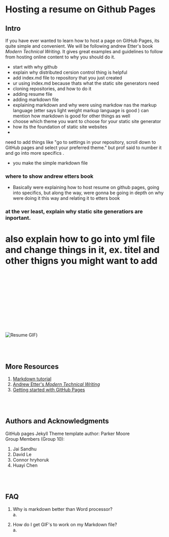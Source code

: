 # Hosting a resume on Github Pages

## Intro 
If you have ever wanted to learn how to host a page on GitHub Pages, its quite simple and convenient. We will be following andrew Etter's book _Modern Technical Writing_. It gives great examples and guidelines to follow from hosting online content to why you should do it.  


* start with why github
* explain why distributed cersion control thing is helpful 
* add index.md file to repository that you just created 
* ur using index.md because thats what the static site generators need 
* cloning repositories, and how to do it 
* adding resume file 
* adding markdown file 
* explaining markdown and why were using markdow nas the markup language (etter says light weight markup language is good ) can mention how markdown is good for other things as well
* choose which theme you want to choose for your static site generator
* how its the foundation of static site websites 
* 
 
 need to add things like "go to settings in your repository, scroll down to GitHub pages and select your preferred theme." but prof said to number it and go into more specifics . 

* you make the simple markdown file 


### where to show andrew etters book
* Basically were explaining how to host resume on github pages, going into specifics, but along the way, were gonna be going in depth on why were doing it this way and relating it to etters book


### at the ver least, explain why static site generatiors are inportant. 

# also explain how to go into yml file and change things in it, ex. titel and other thigns you might want to add





&nbsp;  
&nbsp;  
&nbsp;  
&nbsp;  
&nbsp;  
&nbsp;  
&nbsp;  
&nbsp;  
&nbsp;  
&nbsp;  
&nbsp;  
![Resume GIF](https://media.giphy.com/media/GCYpvQtCYQD5EBqXj5/giphy.gif))


&nbsp;  
&nbsp;  

## More Resources
1. [Markdown tutorial](https://www.markdowntutorial.com/)
2. [Andrew Etter's _Modern Technical Writing_](https://www.amazon.ca/Modern-Technical-Writing-Introduction-Documentation-ebook/dp/B01A2QL9SS)
3. [Getting started with GitHub Pages](https://pages.github.com/)
  
&nbsp;  
&nbsp;  

## Authors and Acknowledgments  
GitHub pages Jekyll Theme template author: Parker Moore  
Group Members (Group 10):  
1. Jai Sandhu
2. David Le
3. Connor hryhoruk
4. Huayi Chen




&nbsp;  
&nbsp;  

## FAQ  
1. Why is markdown better than Word processor?  
   a.  

2. How do I get GIF's to work on my Markdown file?  
   a. 

